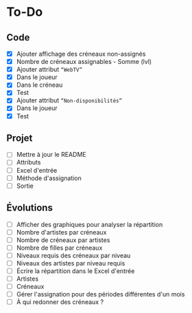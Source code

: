 # To-Do

## Code

- [x]  Ajouter affichage des créneaux non-assignés
  - [x]  Nombre de créneaux assignables - Somme (lvl)
- [x]  Ajouter attribut `“WebTV”`
  - [x]  Dans le joueur
  - [x]  Dans le créneau
  - [x]  Test
- [x]  Ajouter attribut `“Non-disponibilités”`
  - [x]  Dans le joueur
  - [x]  Test

## Projet

- [ ]  Mettre à jour le README
  - [ ]  Attributs
  - [ ]  Excel d'entrée
  - [ ]  Méthode d'assignation
  - [ ]  Sortie

## Évolutions

- [ ]  Afficher des graphiques pour analyser la répartition
  - [ ]  Nombre d'artistes par créneaux
  - [ ]  Nombre de créneaux par artistes
  - [ ]  Nombre de filles par créneaux
  - [ ]  Niveaux requis des créneaux par niveau
  - [ ]  Niveaux des artistes par niveau requis
- [ ]  Écrire la répartition dans le Excel d'entrée
  - [ ]  Artistes
  - [ ]  Créneaux
- [ ]  Gérer l'assignation pour des périodes différentes d'un mois
  - [ ]  À qui redonner des créneaux ?
